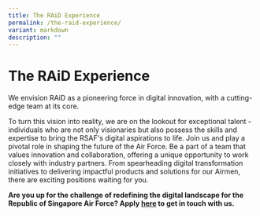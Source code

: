 ```yaml
---
title: The RAiD Experience
permalink: /the-raid-experience/
variant: markdown
description: ""
---
```

# The RAiD Experience
We envision RAiD as a pioneering force in digital innovation, with a cutting-edge team at its core.

To turn this vision into reality, we are on the lookout for exceptional talent - individuals who are not only visionaries but also possess the skills and expertise to bring the RSAF's digital aspirations to life. Join us and play a pivotal role in shaping the future of the Air Force.  Be a part of a team that values innovation and collaboration, offering a unique opportunity to work closely with industry partners. From spearheading digital transformation initiatives to delivering impactful products and solutions for our Airmen, there are exciting positions waiting for you. 

**Are you up for the challenge of redefining the digital landscape for the Republic of Singapore Air Force? Apply [here](https://go.gov.sg/raidcareers) to get in touch with us.**